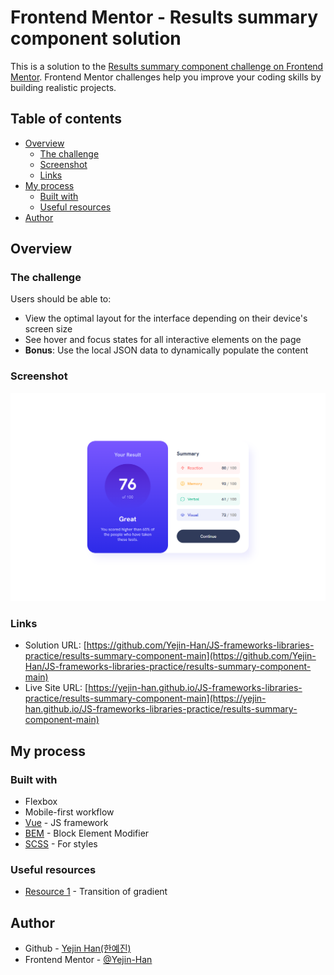 # Frontend Mentor - Results summary component solution

This is a solution to the [Results summary component challenge on Frontend Mentor](https://www.frontendmentor.io/challenges/results-summary-component-CE_K6s0maV). Frontend Mentor challenges help you improve your coding skills by building realistic projects. 

## Table of contents

- [Overview](#overview)
  - [The challenge](#the-challenge)
  - [Screenshot](#screenshot)
  - [Links](#links)
- [My process](#my-process)
  - [Built with](#built-with)
  - [Useful resources](#useful-resources)
- [Author](#author)

## Overview

### The challenge

Users should be able to:

- View the optimal layout for the interface depending on their device's screen size
- See hover and focus states for all interactive elements on the page
- **Bonus**: Use the local JSON data to dynamically populate the content

### Screenshot

![](./screenshot.jpg)

### Links

- Solution URL: [https://github.com/Yejin-Han/JS-frameworks-libraries-practice/results-summary-component-main](https://github.com/Yejin-Han/JS-frameworks-libraries-practice/results-summary-component-main)
- Live Site URL: [https://yejin-han.github.io/JS-frameworks-libraries-practice/results-summary-component-main](https://yejin-han.github.io/JS-frameworks-libraries-practice/results-summary-component-main)

## My process

### Built with

- Flexbox
- Mobile-first workflow
- [Vue](https://vuejs.org/) - JS framework
- [BEM](https://getbem.com/) - Block Element Modifier
- [SCSS](https://styled-components.com/) - For styles

### Useful resources

- [Resource 1](https://gist.github.com/JeffreyWay/1b609e460a2fe7c26b50f50e9497801f) - Transition of gradient

## Author

- Github - [Yejin Han(한예진)](https://github.com/Yejin-Han)
- Frontend Mentor - [@Yejin-Han](https://www.frontendmentor.io/profile/Yejin-Han)